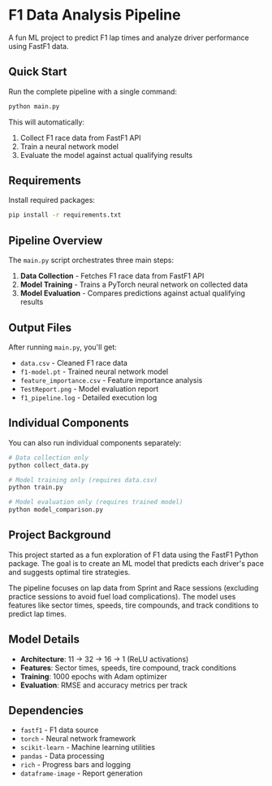 # F1 Data Analysis Pipeline

A fun ML project to predict F1 lap times and analyze driver performance using FastF1 data.

## Quick Start

Run the complete pipeline with a single command:

```bash
python main.py
```

This will automatically:
1. Collect F1 race data from FastF1 API
2. Train a neural network model
3. Evaluate the model against actual qualifying results

## Requirements

Install required packages:

```bash
pip install -r requirements.txt
```

## Pipeline Overview

The `main.py` script orchestrates three main steps:

1. **Data Collection** - Fetches F1 race data from FastF1 API
2. **Model Training** - Trains a PyTorch neural network on collected data  
3. **Model Evaluation** - Compares predictions against actual qualifying results

## Output Files

After running `main.py`, you'll get:

- `data.csv` - Cleaned F1 race data
- `f1-model.pt` - Trained neural network model
- `feature_importance.csv` - Feature importance analysis
- `TestReport.png` - Model evaluation report
- `f1_pipeline.log` - Detailed execution log

## Individual Components

You can also run individual components separately:

```bash
# Data collection only
python collect_data.py

# Model training only (requires data.csv)
python train.py

# Model evaluation only (requires trained model)
python model_comparison.py
```

## Project Background

This project started as a fun exploration of F1 data using the FastF1 Python package. The goal is to create an ML model that predicts each driver's pace and suggests optimal tire strategies.

The pipeline focuses on lap data from Sprint and Race sessions (excluding practice sessions to avoid fuel load complications). The model uses features like sector times, speeds, tire compounds, and track conditions to predict lap times.

## Model Details

- **Architecture**: 11 → 32 → 16 → 1 (ReLU activations)
- **Features**: Sector times, speeds, tire compound, track conditions
- **Training**: 1000 epochs with Adam optimizer
- **Evaluation**: RMSE and accuracy metrics per track

## Dependencies

- `fastf1` - F1 data source
- `torch` - Neural network framework
- `scikit-learn` - Machine learning utilities
- `pandas` - Data processing
- `rich` - Progress bars and logging
- `dataframe-image` - Report generation